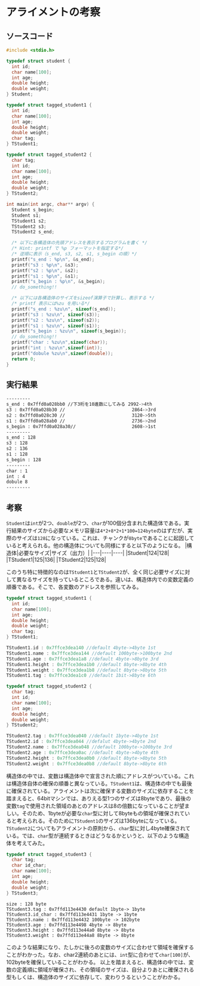 # アライメントの考察
## ソースコード
```c
#include <stdio.h>

typedef struct student {
  int id;
  char name[100];
  int age;
  double height;
  double weight;
} Student;

typedef struct tagged_student1 {
  int id;
  char name[100];
  int age;
  double height;
  double weight;
  char tag;
} TStudent1;

typedef struct tagged_student2 {
  char tag;
  int id;
  char name[100];
  int age;
  double height;
  double weight;
} TStudent2;

int main(int argc, char** argv) {
  Student s_begin;
  Student s1;
  TStudent1 s2;
  TStudent2 s3;
  TStudent2 s_end;

  /* 以下に各構造体の先頭アドレスを表示するプログラムを書く */
  /* Hint: printf で %p フォーマットを指定する*/
  /* 逆順に表示（s_end, s3, s2, s1, s_begin の順）*/
  printf("s_end : %p\n", &s_end);
  printf("s3 : %p\n", &s3);
  printf("s2 : %p\n", &s2);
  printf("s1 : %p\n", &s1);
  printf("s_begin : %p\n", &s_begin);
  // do_something!!

  /* 以下には各構造体のサイズをsizeof演算子で計算し、表示する */
  /* printf 表示には%zu を用いる*/
  printf("s_end : %zu\n", sizeof(s_end));
  printf("s3 : %zu\n", sizeof(s3));
  printf("s2 : %zu\n", sizeof(s2));
  printf("s1 : %zu\n", sizeof(s1));
  printf("s_begin : %zu\n", sizeof(s_begin));
  // do_something!!
  printf("char : %zu\n",sizeof(char));
  printf("int : %zu\n",sizeof(int));
  printf("dobule %zu\n",sizeof(double));
  return 0;
}

```
## 実行結果
```bash
---------
s_end : 0x7ffd0a028bb0 //下3桁を10進数にしてみる 2992->4th
s3 : 0x7ffd0a028b30 //                         2864->3rd
s2 : 0x7ffd0a028c30 //                         3120->5th
s1 : 0x7ffd0a028ab0 //                         2736->2nd
s_begin : 0x7ffd0a028a30//                     2608->1st
---------
s_end : 128
s3 : 128
s2 : 136
s1 : 128
s_begin : 128
---------
char : 1
int : 4
dobule 8
---------
```
## 考察
`Student`は`int`が2つ、`double`が2つ、`char`が100個分含まれた構造体である。実行結果のサイズから必要なメモリ容量は`4*2+8*2+1*100=124byte`のはずだが、実際のサイズは`128`になっている。これは、チャンクが`8byte`であることに起因していると考えられる。他の構造体についても同様にすると以下のようになる。
|構造体|必要なサイズ|サイズ（出力）|
|---|----|----|
|Student|124|128|
|TStudent1|125|136|
|TStudent2|125|128|

このうち特に特徴的なのは`TStudent1`と`TStudent2`が、全く同じ必要サイズに対して異なるサイズを持っているところである。違いは、構造体内での変数定義の順番である。そこで、各変数のアドレスを参照してみる。
```c
typedef struct tagged_student1 {
  int id;
  char name[100];
  int age;
  double height;
  double weight;
  char tag;
} TStudent1;

TStudent1.id : 0x7ffce3dea140 //default 4byte->4byte 1st
TStudent1.name : 0x7ffce3dea144 //default 100byte->100byte 2nd
TStudent1.age : 0x7ffce3dea1a8 //default 4byte->8byte 3rd
TStudent1.height : 0x7ffce3dea1b0 //default 8byte->8byte 4th
TStudent1.weight : 0x7ffce3dea1b8 //default 8byte->8byte 5th
TStudent1.tag : 0x7ffce3dea1c0 //default 1bit->8byte 6th

typedef struct tagged_student2 {
  char tag;
  int id;
  char name[100];
  int age;
  double height;
  double weight;
} TStudent2;

TStudent2.tag : 0x7ffce3dea040 //default 1byte->4byte 1st
TStudent2.id : 0x7ffce3dea044 //defalut 4byte->4byte 2nd
TStudent2.name : 0x7ffce3dea048 //default 100byte->100byte 3rd
TStudent2.age : 0x7ffce3dea0ac //default 4byte->4byte 4th
TStudent2.height : 0x7ffce3dea0b0 //default 8byte->8byte 5th
TStudent2.weight : 0x7ffce3dea0b8 //default 8byte->8byte 6th
```

構造体の中では、変数は構造体中で宣言された順にアドレスがついている。これは構造体自体の確保の順番と異なっている。`TStudent1`は、構造体の中でも最後に確保されている。アライメントは次に確保する変数のサイズに依存することを踏まえると、64bitマシンでは、ありえる型1つのサイズは8byteであり、最後の変数`tag`で使用された領域のあとのアドレスは8の倍数になっていることが望ましい。そのため、1byteが必要な`char`型に対して8byteもの領域が確保されていると考えられる。そのために`TStudent1`のサイズは136byteになっている。`TStudent2`についてもアライメントの原則から、`char`型に対し4byte確保されている。では、`char`型が連続するときはどうなるかというと、以下のような構造体を考えてみた。
```c
typedef struct tagged_student3 {
  char tag;
  char id_char;
  char name[100];
  int age;
  double height;
  double weight;
} TStudent3;
```
```
size : 128 byte
TStudent3.tag : 0x7ffd113e4430 default 1byte-> 1byte
TStudent3.id_char : 0x7ffd113e4431 1byte -> 1byte
TStudent3.name : 0x7ffd113e4432 100byte -> 102byte
TStudent3.age : 0x7ffd113e4498 4byte -> 8byte
TStudent3.height : 0x7ffd113e44a0 8byte -> 8byte
TStudent3.weight : 0x7ffd113e44a8 8byte -> 8byte
```
このような結果になり、たしかに後ろの変数のサイズに合わせて領域を確保することがわかった。なお、char2連続のあとには、`int`型に合わせて`char[100]`が、102byteを確保していることがわかる。
以上を踏まえると、構造体の中では、変数の定義順に領域が確保され、その領域のサイズは、自分よりあとに確保される型もしくは、構造体のサイズに依存して、変わりうるということがわかる。
